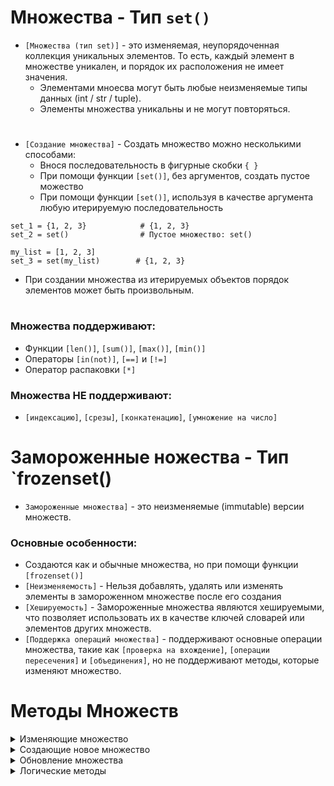 # Множества - Тип `set()`

- `[Множества (тип set)]` -  это изменяемая, неупорядоченная коллекция уникальных элементов. То есть, каждый элемент в множестве уникален, и порядок их расположения не имеет значения.
  - Элементами мноесва могут быть любые неизменяемые типы данных (int / str / tuple).
  - Элементы множества уникальны и не могут повторяться.
  #
- `[Создание множества]` - Создать множество можно несколькими способами:
  - Внося последовательность в фигурные скобки  `{ }`
  - При помощи функции `[set()]`, без аргументов, создать пустое можество
  - При помощи функции `[set()]`, используя в качестве аргумента любую итерируемую последовательность
```
set_1 = {1, 2, 3}            # {1, 2, 3}
set_2 = set()                # Пустое множество: set()

my_list = [1, 2, 3]                  
set_3 = set(my_list)        # {1, 2, 3}
```
- При создании множества из итерируемых объектов порядок элементов может быть произвольным.
#
### Множества поддерживают:
- Функции `[len()]`, `[sum()]`, `[max()]`, `[min()]`
- Операторы `[in(not)]`, `[==]` и `[!=]`
- Оператор распаковки `[*]`

### Множества НЕ поддерживают:
- `[индексацию]`, `[срезы]`, `[конкатенацию]`, `[умножение на число]`
#

# Замороженные ножества - Тип `frozenset()

- `Замороженные множества]` -  это неизменяемые (immutable) версии множеств.

### Основные особенности:
  - Создаются как и обычные множества, но при помощи функции  `[frozenset()]`
  - `[Неизменяемость]` - Нельзя добавлять, удалять или изменять элементы в замороженном множестве после его создания
  - `[Хешируемость]` - Замороженные множества являются хешируемыми, что позволяет использовать их в качестве ключей словарей или элементов других множеств.
  - `[Поддержка операций множества]` - поддерживают основные операции множества, такие как `[проверка на вхождение]`, `[операции пересечения]` и `[объединения]`, но не поддерживают методы, которые изменяют множество.
#
# Методы Множеств
<details>
  <summary>Изменяющие множество</summary>

Данные методы изменяют уже существующее множество, не возвращая новое.
  
  ### - `[set.add()]` - используется для добавления элемента в множество. Если элемент уже присутствует, то множество остается неизменным.  
```
# Создаем множество
my_set = {1, 2, 3}

# Добавляем элемент
my_set.add(4)

# Выводим результат
print(my_set)  # {1, 2, 3, 4}

```
#
   ### - `[set.remove()]` - используется для удаления указанного элемента из множества. Если элемент не найден, он генерирует исключение KeyError.
```
# Создаем множество
my_set = {1, 2, 3, 4}

# Удаляем элемент
my_set.remove(3)

# Выводим результат
print(my_set)  # {1, 2, 4}
```
#
   ### - `[set.discard()]` -  подобен методу remove(), но не генерирует исключение, если указанный элемент не найден. Вместо этого он просто ничего не делает.
```
# Создаем множество
my_set = {1, 2, 3, 4}

# Удаляем элемент
my_set.discard(3)

# Выводим результат
print(my_set)  # {1, 2, 4}

# Попытка удаления отсутствующего элемента
my_set.discard(5)

# Выводим результат снова
print(my_set)  # {1, 2, 4}
```
#
   ### - `[set.pop()]` - используется для удаления и возврата произвольного элемента из множества. Так как множества не упорядочены, нельзя точно предсказать, какой элемент будет удален.
```
# Создаем множество
my_set = {1, 2, 3, 4, 5}

# Удаляем и возвращаем произвольный элемент
removed_element = my_set.pop()

# Выводим результат
print(f"Удаленный элемент: {removed_element}")      # Случайный элемент множества
print(f"Оставшиеся элементы: {my_set}")

```
#
  ### - `[set.clear()]` - используется для удаления всех элементов из множества, делая его пустым.
```
# Создаем множество
my_set = {1, 2, 3, 4}

# Очищаем множество
my_set.clear()

# Выводим результат
print(my_set)  # set()

```
</details>

<details>
  <summary>Создающие новое множество</summary>

Данные методы собирают новое множество на основе двух и более других методов, исходя из условий метода.
  
   - `[set.union()]` - (Оператор `[|]`) используется для создания нового множества, содержащего все уникальные элементы из двух или более множеств.
```
# Создаем три множества
set1 = {1, 2, 3}
set2 = {3, 4, 5}
set3 = {5, 6, 7}

# Объединяем все три множества
union_set = set1.union(set2, set3)
# С использованием оператора
union_set = set1 | set2 | set3

# Выводим результат
print(union_set)  # {1, 2, 3, 4, 5, 6, 7}
```
Метод union() может принимать любое количество множеств в качестве аргументов и объединять их в новое множество, содержащее уникальные элементы. 
#
   - `[set.intersection()]` - (Оператор `[&]`) используется для получения пересечения двух или более множеств, возвращая новое множество, содержащее только те элементы, которые присутствуют во всех исходных множествах
```
# Создаем три множества
set1 = {1, 2, 3, 4}
set2 = {3, 4, 5, 6}
set3 = {4, 5, 6, 7}

# Получаем пересечение всех трех множеств
intersection_set = set1.intersection(set2, set3)

# Получаем пересечение всех трех множеств с использованием оператора &
intersection_set = set1 & set2 & set3

# Выводим результат
print(intersection_set)  # {4}

```
#
   - `[set.difference()]` - (Оператор `[-]`) используются для получения разности двух множеств. Разность множеств включает в себя все элементы из первого множества, которые отсутствуют во втором множестве.
```
# Создаем три множества
set1 = {1, 2, 3, 4}
set2 = {3, 4, 5, 6}
set3 = {4, 5, 6, 7}

# Получаем разность множеств с использованием метода difference()
difference_set_method = set1.difference(set2, set3)

# Получаем разность множеств с использованием оператора -
difference_set_operator = set1 - set2 - set3

# Выводим результат
print(difference_set_method)  # {1, 2}
print(difference_set_operator)  # {1, 2}

```
#
   - `[set.symmetric_difference()]` - (Оператор `[^]`) используются для получения симметрической разности двух множеств. Симметрическая разность включает в себя элементы, присутствующие только в одном из множеств, но не в обоих.
```
# Создаем три множества
set1 = {1, 2, 3, 4}
set2 = {3, 4, 5, 6}
set3 = {4, 5, 6, 7}

# Получаем симметрическую разность множеств с использованием метода symmetric_difference()
symmetric_difference_set_method = set1.symmetric_difference(set2, set3)

# Получаем симметрическую разность множеств с использованием оператора ^
symmetric_difference_set_operator = set1 ^ set2 ^ set3

# Выводим результат
print(symmetric_difference_set_method)  # {1, 2, 7}
print(symmetric_difference_set_operator)  # {1, 2, 7}
```
</details>

<details>
  <summary>Обновление множества</summary>
  
   - - `[set.]` -
```

```
#
   - `[set.]` -
```

```
#
   - `[set.]` -
```

```
#
   - `[set.]` -
```

```
#
   - `[set.]` -
```

```
</details>

<details>
  <summary>Логические методы</summary>
  
   - `[set.]` -
```

```
#
   - `[set.]` -
```

```
#
   - `[set.]` -
```

```
</details>
